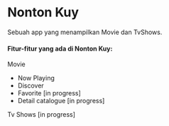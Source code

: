 # Nonton Kuy

Sebuah app yang menampilkan Movie dan TvShows.

#### Fitur-fitur yang ada di Nonton Kuy:
Movie
- Now Playing
- Discover
- Favorite [in progress]
- Detail catalogue [in progress]

Tv Shows [in progress]